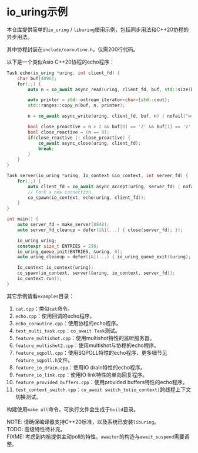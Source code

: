 # io_uring示例

本仓库提供简单的`io_uring` / `liburing`使用示例，包括同步用法和C++20协程的异步用法。

其中协程封装在`include/coroutine.h`，仅需200行代码。

以下是一个类似Asio C++20协程的echo程序：

```cpp
Task echo(io_uring *uring, int client_fd) {
    char buf[4096];
    for(;;) {
        auto n = co_await async_read(uring, client_fd, buf, std::size(buf)) | nofail("read");

        auto printer = std::ostream_iterator<char>{std::cout};
        std::ranges::copy_n(buf, n, printer);

        n = co_await async_write(uring, client_fd, buf, n) | nofail("write");

        bool close_proactive = n > 2 && buf[0] == 'Z' && buf[1] == 'z';
        bool close_reactive = (n == 0);
        if(close_reactive || close_proactive) {
            co_await async_close(uring, client_fd);
            break;
        }
    }
}

Task server(io_uring *uring, Io_context &io_context, int server_fd) {
    for(;;) {
        auto client_fd = co_await async_accept(uring, server_fd) | nofail("accept");
        // Fork a new connection.
        co_spawn(io_context, echo(uring, client_fd));
    }
}

int main() {
    auto server_fd = make_server(8848);
    auto server_fd_cleanup = defer([&](...) { close(server_fd); });

    io_uring uring;
    constexpr size_t ENTRIES = 256;
    io_uring_queue_init(ENTRIES, &uring, 0);
    auto uring_cleanup = defer([&](...) { io_uring_queue_exit(&uring); });

    Io_context io_context{uring};
    co_spawn(io_context, server(&uring, io_context, server_fd));
    io_context.run();
}
```

其它示例请看`examples`目录：
1. `cat.cpp`：类似`cat`命令。
2. `echo.cpp`：使用回调的echo程序。
3. `echo_coroutine.cpp`：使用协程的echo程序。
4. `test_multi_task.cpp`：`co_await Task`测试。
5. `feature_multishot.cpp`：使用multishot特性的监听服务器。
6. `feature_multishot2.cpp`：使用multishot与协程的echo程序。
7. `feature_sqpoll.cpp`：使用SQPOLL特性的echo程序，更多细节见`feature_sqpoll.h`文件。
8. `feature_io_drain.cpp`：使用IO drain特性的echo程序。
9. `feature_io_link.cpp`：使用IO link特性的单向回复程序。
10. `feature_provided_buffers.cpp`：使用provided buffers特性的echo程序。
11. `test_context_switch.cpp`：`co_await switch_to(io_context)`跨线程上下文切换测试。

构建使用`make all`命令，可执行文件会生成于`build`目录。

NOTE: 请确保编译器支持C++20标准，以及系统已安装`liburing`。  
TODO: 高级特性待补充。  
FIXME: 考虑到内核提供主动poll的特性，`awaiter`的构造与`await_suspend`需要调整。
